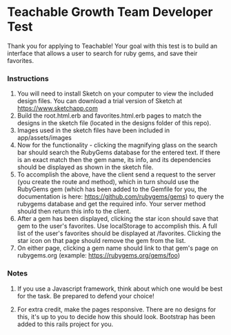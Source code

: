# Teachable Growth Team Developer Test

Thank you for applying to Teachable! Your goal with this test is to build an interface that allows a user to search for ruby gems, and save their favorites.

### Instructions

1. You will need to install Sketch on your computer to view the included design files. You can download a trial version of Sketch at https://www.sketchapp.com
2. Build the root.html.erb and favorites.html.erb pages to match the designs in the sketch file (located in the designs folder of this repo).
3. Images used in the sketch files have been included in app/assets/images
4. Now for the functionality - clicking the magnifying glass on the search bar should search the RubyGems database for the entered text. If there is an exact match then the gem name, its info, and its dependencies should be displayed as shown in the sketch file.
5. To accomplish the above, have the client send a request to the server (you create the route and method), which in turn should use the RubyGems gem (which has been added to the Gemfile for you, the documentation is here: https://github.com/rubygems/gems) to query the rubygems database and get the required info. Your server method should then return this info to the client.
6. After a gem has been displayed, clicking the star icon should save that gem to the user's favorites. Use localStorage to accomplish this. A full list of the user's favorites should be displayed at /favorites. Clicking the star icon on that page should remove the gem from the list.
7. On either page, clicking a gem name should link to that gem's page on rubygems.org (example: https://rubygems.org/gems/foo)

### Notes

1. If you use a Javascript framework, think about which one would be best for the task. Be prepared to defend your choice!

2. For extra credit, make the pages responsive. There are no designs for this, it's up to you to decide how this should look. Bootstrap has been added to this rails project for you.
